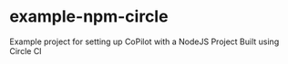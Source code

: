 # example-npm-circle
Example project for setting up CoPilot with a NodeJS Project Built using Circle CI
